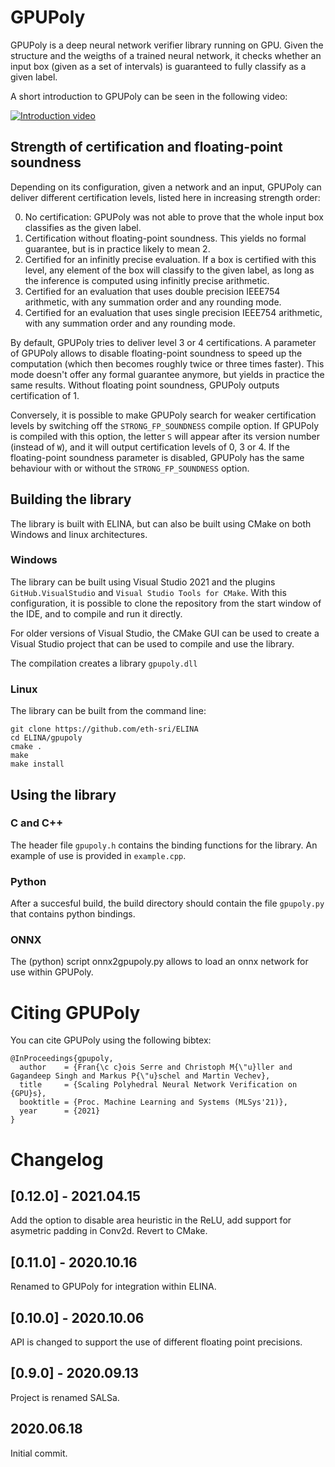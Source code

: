 # GPUPoly
GPUPoly is a deep neural network verifier library running on GPU. Given the structure and the weigths of a trained neural network, it checks whether an input box (given as a set of intervals) is guaranteed to fully classify as a given label.

A short introduction to GPUPoly can be seen in the following video:

[![Introduction video](https://img.youtube.com/vi/rM95uwgFFVw/hqdefault.jpg)](https://www.youtube.com/watch?v=rM95uwgFFVw)

## Strength of certification and floating-point soundness
Depending on its configuration, given a network and an input, GPUPoly can deliver different certification levels, listed here in increasing strength order:

0. No certification: GPUPoly was not able to prove that the whole input box classifies as the given label.
1. Certification without floating-point soundness. This yields no formal guarantee, but is in practice likely to mean 2.
2. Certified for an infinitly precise evaluation. If a box is certified with this level, any element of the box will classify to the given label, as long as the inference is computed using infinitly precise arithmetic.
3. Certified for an evaluation that uses double precision IEEE754 arithmetic, with any summation order and any rounding mode.
4. Certified for an evaluation that uses single precision IEEE754 arithmetic, with any summation order and any rounding mode.

By default, GPUPoly tries to deliver level 3 or 4 certifications. A parameter of GPUPoly allows to disable floating-point soundness to speed up the computation (which then becomes roughly twice or three times faster). This mode doesn't offer any formal guarantee anymore, but yields in practice the same results. Without floating point soundness, GPUPoly outputs certification of 1.

Conversely, it is possible to make GPUPoly search for weaker certification levels by switching off the `STRONG_FP_SOUNDNESS` compile option. If GPUPoly is compiled with this option, the letter `S` will appear after its version number (instead of `W`), and it will output certification levels of 0, 3 or 4. If the floating-point soundness parameter is disabled, GPUPoly has the same behaviour with or without the `STRONG_FP_SOUNDNESS` option. 

## Building the library
The library is built with ELINA, but can also be built using CMake on both Windows and linux architectures. 

### Windows
The library can be built using Visual Studio 2021 and the plugins `GitHub.VisualStudio` and `Visual Studio Tools for CMake`. With this configuration, it is possible to clone the repository from the start window of the IDE, and to compile and run it directly.

For older versions of Visual Studio, the CMake GUI can be used to create a Visual Studio project that can be used to compile and use the library.

The compilation creates a library `gpupoly.dll`

### Linux
The library can be built from the command line:

```
git clone https://github.com/eth-sri/ELINA
cd ELINA/gpupoly
cmake .
make
make install
```

## Using the library
### C and C++
The header file `gpupoly.h` contains the binding functions for the library. An example of use is provided in `example.cpp`.

### Python
After a succesful build, the build directory should contain the file `gpupoly.py` that contains python bindings.

### ONNX
The (python) script onnx2gpupoly.py allows to load an onnx network for use within GPUPoly.

# Citing GPUPoly
You can cite GPUPoly using the following bibtex:
```
@InProceedings{gpupoly,
  author    = {Fran{\c c}ois Serre and Christoph M{\"u}ller and Gagandeep Singh and Markus P{\"u}schel and Martin Vechev},
  title     = {Scaling Polyhedral Neural Network Verification on {GPU}s},
  booktitle = {Proc. Machine Learning and Systems (MLSys'21)},
  year      = {2021}
}
```

# Changelog
## [0.12.0] - 2021.04.15
Add the option to disable area heuristic in the ReLU, add support for asymetric padding in Conv2d. Revert to CMake.

## [0.11.0] - 2020.10.16
Renamed to GPUPoly for integration within ELINA.

## [0.10.0] - 2020.10.06
API is changed to support the use of different floating point precisions.

## [0.9.0] - 2020.09.13
Project is renamed SALSa.

## 2020.06.18
Initial commit.